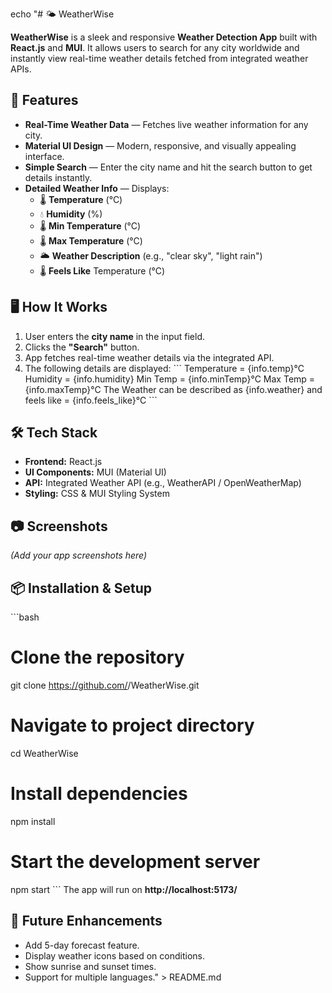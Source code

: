 echo "# 🌤 WeatherWise

**WeatherWise** is a sleek and responsive **Weather Detection App** built with **React.js** and **MUI**. It allows users to search for any city worldwide and instantly view real-time weather details fetched from integrated weather APIs.

## 🚀 Features
- **Real-Time Weather Data** — Fetches live weather information for any city.
- **Material UI Design** — Modern, responsive, and visually appealing interface.
- **Simple Search** — Enter the city name and hit the search button to get details instantly.
- **Detailed Weather Info** — Displays:
  - 🌡 **Temperature** (°C)
  - 💧 **Humidity** (%)
  - 🌡 **Min Temperature** (°C)
  - 🌡 **Max Temperature** (°C)
  - 🌥 **Weather Description** (e.g., \"clear sky\", \"light rain\")
  - 🌡 **Feels Like** Temperature (°C)

## 🖥️ How It Works
1. User enters the **city name** in the input field.
2. Clicks the **\"Search\"** button.
3. App fetches real-time weather details via the integrated API.
4. The following details are displayed:
\`\`\`
Temperature = {info.temp}°C
Humidity = {info.humidity}
Min Temp = {info.minTemp}°C
Max Temp = {info.maxTemp}°C
The Weather can be described as {info.weather} and feels like = {info.feels_like}°C
\`\`\`

## 🛠️ Tech Stack
- **Frontend:** React.js
- **UI Components:** MUI (Material UI)
- **API:** Integrated Weather API (e.g., WeatherAPI / OpenWeatherMap)
- **Styling:** CSS & MUI Styling System

## 📷 Screenshots
*(Add your app screenshots here)*

## 📦 Installation & Setup
\`\`\`bash
# Clone the repository
git clone https://github.com/<your-username>/WeatherWise.git

# Navigate to project directory
cd WeatherWise

# Install dependencies
npm install

# Start the development server
npm start
\`\`\`
The app will run on **http://localhost:5173/**

## 🔮 Future Enhancements
- Add 5-day forecast feature.
- Display weather icons based on conditions.
- Show sunrise and sunset times.
- Support for multiple languages." > README.md
